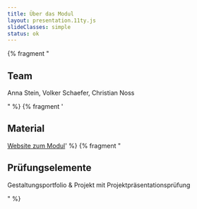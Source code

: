 ```yaml
---
title: Über das Modul
layout: presentation.11ty.js
slideClasses: simple
status: ok
---
```

 
{% fragment "<h2>Team</h2><p>Anna Stein, Volker Schaefer, Christian Noss</p>" %}
{% fragment '<h2>Material</h2><p><a href="https://th-koeln.github.io/mi-bachelor-screendesign/">Website zum Modul</a>' %}
{% fragment "<h2>Prüfungselemente</h2><p>Gestaltungsportfolio & Projekt mit Projektpräsentationsprüfung</p>" %}
